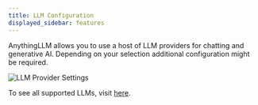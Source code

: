 ```yaml
---
title: LLM Configuration
displayed_sidebar: features
---
```


AnythingLLM allows you to use a host of LLM providers for chatting and generative AI. Depending on your selection additional configuration might be required.

![LLM Provider Settings](/img/llm-preference.png)

To see all supported LLMs, visit [here](../llms).

